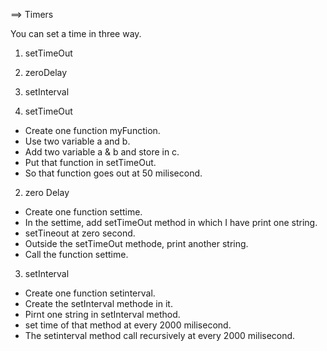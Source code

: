 
==> Timers

You can set a time in three way.
1. setTimeOut
2. zeroDelay
3. setInterval

1. setTimeOut
- Create one function myFunction.
- Use two variable a and b.
- Add two variable a & b and store in c.
- Put that function in setTimeOut.
- So that function goes out at 50 milisecond.

2. zero Delay
- Create one function settime.
- In the settime, add setTimeOut method in which I have print one string.
- setTineout at zero second.
- Outside the setTimeOut methode, print another string.
- Call the function settime.

3. setInterval
- Create one function setinterval. 
- Create the setInterval methode in it.
- Pirnt one string in setInterval method.
- set time of that method at every 2000 milisecond.
- The setinterval method call recursively at every 2000 milisecond.